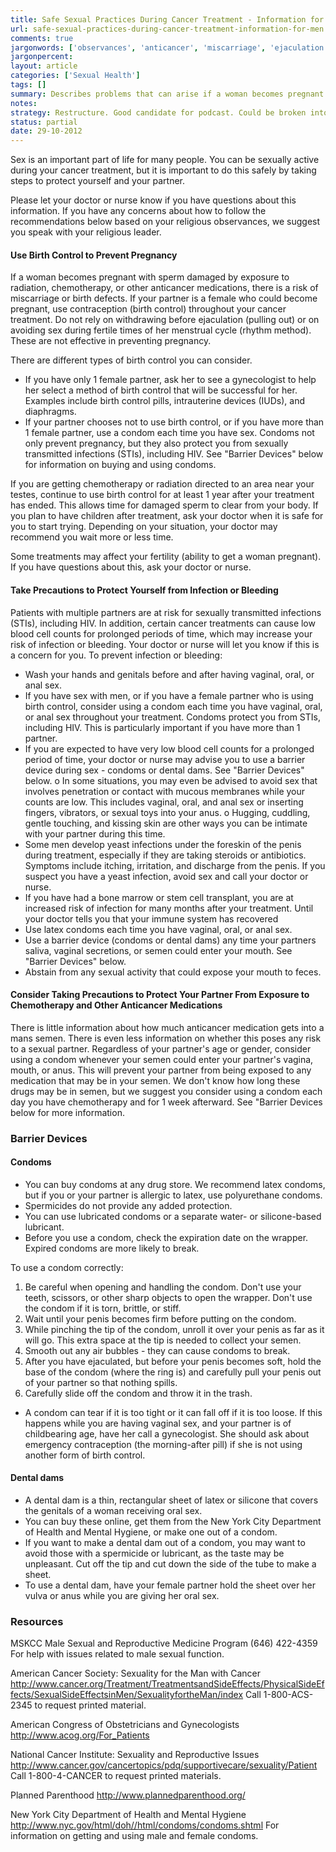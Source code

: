 ```yaml
---
title: Safe Sexual Practices During Cancer Treatment - Information for Men
url: safe-sexual-practices-during-cancer-treatment-information-for-men
comments: true
jargonwords: ['observances', 'anticancer', 'miscarriage', 'ejaculation', 'gynecologist', 'intrauterine', 'iuds', 'diaphragms', 'stis', 'testes', 'genitals', 'anal', 'mucous', 'inserting', 'vibrators', 'anus', 'cuddling', 'foreskin', 'itching', 'secretions', 'semen', 'abstain', 'feces', 'mans', 'dont', 'polyurethane', 'spermicides', 'lubricated', 'water-', 'silicone-based', 'lubricant', 'expiration', 'wrapper', 'pinching', 'unroll', 'ejaculated', 'childbearing', 'morning-after', 'spermicide', 'vulva', 'mskcc', '-', '--acs-', 'obstetricians', 'gynecologists', '---cancer']
jargonpercent:
layout: article
categories: ['Sexual Health']
tags: []
summary: Describes problems that can arise if a woman becomes pregnant with sperm damaged by chemotherapy or radiation, precautions - barrier method contraception, precautions agains bleeding, keeping sexual partners safe from chemotherapeutics. Lists external resouces related to the subject. 
notes:
strategy: Restructure. Good candidate for podcast. Could be broken into shorter articles.  (Rethink? No. Some re-writing? No. Graphics or diagrams? No. Photography? No. Podcast or audio? Yes. Video? Yes)
status: partial
date: 29-10-2012
---
```

Sex is an important part of life for many people. You can be sexually active during your cancer treatment, but it is important to do this safely by taking steps to protect yourself and your partner.

Please let your doctor or nurse know if you have questions about this information. If you have any concerns about how to follow the recommendations below based on your religious observances, we suggest you speak with your religious leader.

#### Use Birth Control to Prevent Pregnancy
If a woman becomes pregnant with sperm damaged by exposure to radiation, chemotherapy, or other anticancer medications, there is a risk of miscarriage or birth defects. If your partner is a female who could become pregnant, use contraception (birth control) throughout your cancer treatment. Do not rely on withdrawing before ejaculation (pulling out) or on avoiding sex during fertile times of her menstrual cycle (rhythm method). These are not effective in preventing pregnancy.

There are different types of birth control you can consider.
* If you have only 1 female partner, ask her to see a gynecologist to help her select a method of birth control that will be successful for her. Examples include birth control pills, intrauterine devices (IUDs), and diaphragms.
* If your partner chooses not to use birth control, or if you have more than 1 female partner, use a condom each time you have sex. Condoms not only prevent pregnancy, but they also protect you from sexually transmitted infections (STIs), including HIV. See "Barrier Devices" below for information on buying and using condoms.

If you are getting chemotherapy or radiation directed to an area near your testes, continue to use birth control for at least 1 year after your treatment has ended. This allows time for damaged sperm to clear from your body. If you plan to have children after treatment, ask your doctor when it is safe for you to start trying. Depending on your situation, your doctor may recommend you wait more or less time.

Some treatments may affect your fertility (ability to get a woman pregnant). If you have questions about this, ask your doctor or nurse.

#### Take Precautions to Protect Yourself from Infection or Bleeding
Patients with multiple partners are at risk for sexually transmitted infections (STIs), including HIV. In addition, certain cancer treatments can cause low blood cell counts for prolonged periods of time, which may increase your risk of infection or bleeding. Your doctor or nurse will let you know if this is a concern for you. To prevent infection or bleeding:

* Wash your hands and genitals before and after having vaginal, oral, or anal sex.
* If you have sex with men, or if you have a female partner who is using birth control, consider using a condom each time you have vaginal, oral, or anal sex throughout your treatment. Condoms protect you from STIs, including HIV. This is particularly important if you have more than 1 partner.
* If you are expected to have very low blood cell counts for a prolonged period of time, your doctor or nurse may advise you to use a barrier device during sex - condoms or dental dams. See "Barrier Devices" below. 
o In some situations, you may even be advised to avoid sex that involves penetration or contact with mucous membranes while your counts are low. This includes vaginal, oral, and anal sex or inserting fingers, vibrators, or sexual toys into your anus.
o Hugging, cuddling, gentle touching, and kissing skin are other ways you can be intimate with your partner during this time.
* Some men develop yeast infections under the foreskin of the penis during treatment, especially if they are taking steroids or antibiotics. Symptoms include itching, irritation, and discharge from the penis. If you suspect you have a yeast infection, avoid sex and call your doctor or nurse.
* If you have had a bone marrow or stem cell transplant, you are at increased risk of infection for many months after your treatment. Until your doctor tells you that your immune system has recovered
* Use latex condoms each time you have vaginal, oral, or anal sex.
* Use a barrier device (condoms or dental dams) any time your partners saliva, vaginal secretions, or semen could enter your mouth. See "Barrier Devices" below.
* Abstain from any sexual activity that could expose your mouth to feces.

#### Consider Taking Precautions to Protect Your Partner From Exposure to Chemotherapy and Other Anticancer Medications
There is little information about how much anticancer medication gets into a mans semen. There is even less information on whether this poses any risk to a sexual partner. Regardless of your partner's age or gender, consider using a condom whenever your semen could enter your partner's vagina, mouth, or anus. This will prevent your partner from being exposed to any medication that may be in your semen. We don't know how long these drugs may be in semen, but we suggest you consider using a condom each day you have chemotherapy and for 1 week afterward. See "Barrier Devices below for more information.


### Barrier Devices

#### Condoms
* You can buy condoms at any drug store. We recommend latex condoms, but if you or your partner is allergic to latex, use polyurethane condoms.
* Spermicides do not provide any added protection.
* You can use lubricated condoms or a separate water- or silicone-based lubricant. 
* Before you use a condom, check the expiration date on the wrapper. Expired condoms are more likely to break.

To use a condom correctly:

1. Be careful when opening and handling the condom. Don't use your teeth, scissors, or other sharp objects to open the wrapper. Don't use the condom if it is torn, brittle, or stiff.
2. Wait until your penis becomes firm before putting on the condom.
3. While pinching the tip of the condom, unroll it over your penis as far as it will go. This extra space at the tip is needed to collect your semen.
4. Smooth out any air bubbles - they can cause condoms to break.
5. After you have ejaculated, but before your penis becomes soft, hold the base of the condom (where the ring is) and carefully pull your penis out of your partner so that nothing spills.
6. Carefully slide off the condom and throw it in the trash. 
* A condom can tear if it is too tight or it can fall off if it is too loose. If this happens while you are having vaginal sex, and your partner is of childbearing age, have her call a gynecologist. She should ask about emergency contraception (the morning-after pill) if she is not using another form of birth control.

#### Dental dams
* A dental dam is a thin, rectangular sheet of latex or silicone that covers the genitals of a woman receiving oral sex.
* You can buy these online, get them from the New York City Department of Health and Mental Hygiene, or make one out of a condom.
* If you want to make a dental dam out of a condom, you may want to avoid those with a spermicide or lubricant, as the taste may be unpleasant. Cut off the tip and cut down the side of the tube to make a sheet.
* To use a dental dam, have your female partner hold the sheet over her vulva or anus while you are giving her oral sex.

### Resources

MSKCC Male Sexual and Reproductive Medicine Program
(646) 422-4359
For help with issues related to male sexual function.

American Cancer Society: Sexuality for the Man with Cancer
http://www.cancer.org/Treatment/TreatmentsandSideEffects/PhysicalSideEffects/SexualSideEffectsinMen/SexualityfortheMan/index
Call 1-800-ACS-2345 to request printed material.

American Congress of Obstetricians and Gynecologists
http://www.acog.org/For_Patients

National Cancer Institute: Sexuality and Reproductive Issues
http://www.cancer.gov/cancertopics/pdq/supportivecare/sexuality/Patient
Call 1-800-4-CANCER to request printed materials.

Planned Parenthood
http://www.plannedparenthood.org/

New York City Department of Health and Mental Hygiene
http://www.nyc.gov/html/doh//html/condoms/condoms.shtml
For information on getting and using male and female condoms.